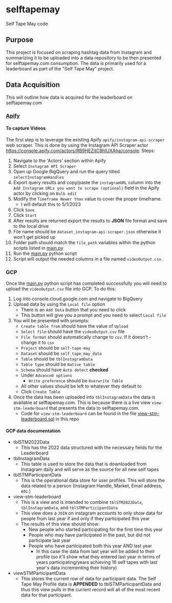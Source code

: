 # selftapemay
Self Tape May code

## Purpose
This project is focused on scraping hashtag data from Instagram and summarizing it to be uploaded into a data repository to be then presented for selftapemay.com consumption.  The data is primarily used for a leaderboard as part of the "Self Tape May" project.

## Data Acquisition
This will outline how data is acquired for the leaderboard on selftapemay.com

### [Apify](https://console.apify.com/)
#### To capture Videos
The first step is to leverage the existing Apify `apify/instagram-api-scraper` web scraper.  This is done by using the Instagram API Scraper actor https://console.apify.com/actors/RB9HEZitC8hIUXAha/console.
Steps:
1) Navigate to the 'Actors' section within Apify
2) Select `Instagram API Scraper`
3) Open up Google BigQuery and run the query titled `selectInstagramHandles`
4) Export query results and copy/paste the `instagramURL` column into the `Add Instagram URLs you want to scrape (optional)` field in the Apify actor by clicking on `Bulk edit`
4) Modify the `Timeframe Newer than` value to cover the proper timeframe.
    - I will default this to 5/1/2023
5) Click `Save`
6) Click `Start`
7) After results are returned export the results to **JSON** file format and save to the local drive
8) File name should be `dataset_instagram-api-scraper.json` otherwise it won't get picked up
9) Folder path should match the `file_path` variables within the python scripts listed in [main.py](https://github.com/JHGelpi/selftapemay/blob/main/main.py)
10) Run the [main.py](https://github.com/JHGelpi/selftapemay/blob/main/main.py) python script
11) Script will output the needed columns in a file named `videoOutput.csv`.

### GCP
Once the [main.py](https://github.com/JHGelpi/selftapemay/blob/main/main.py) python script has completed successfully you will need to upload the `videoOutput.csv` file into GCP.  To do this:
1) Log into console.cloud.google.com and navigate to BigQuery
2) Upload data by using the `Local file` option
    - There is an `Add Data` button that you need to click
    - This button will give you a prompt and you need to select `Local file`
4) You will be presented with prompts:
    - `Create table from` should have the value of `Upload`
    - `Select file` should have the `videoOutput.csv` file
    - `File format` should automatically change to `csv`.  If it doesn't - change it to `csv`
    - `Project` should be `self-tape-may`
    - `Dataset` should be `self_tape_may_data`
    - `Table` should be `tblInstagramData`
    - `Table type` should be `Native table`
    - `Schema` should have `Auto detect` **checked**
    - Under `Advanced options`
      - `Write preference` should be `Overwrite Table`
    - All other values should be left to whatever they default to
    - Click `Create Table`
5) Once the data has been uploaded into `tblInstagramData` the data is available at selftapemay.com.  This is because there is a live view `view-stm-leaderboard` that presents the data to selftapemay.com.
    - Code for `view-stm-leaderboard` can be found in the file [view-stm-leaderboard.sql](https://github.com/JHGelpi/selftapemay/blob/main/view-stm-leaderboard.sql) in this repo 
#### GCP data documentation
- tblSTM2022Data
    - This has the 2022 data structured with the necessary fields for the Leaderboard
- tblInstagramData
    - This table is used to store the data that is downloaded from Instagram daily and will serve as the source for all new self tapes
- tblSTMParticipantData
    - This is the operational data store for user profiles.  This will store the data related to a person (Instagram Handle, Market, Email address, etc.)
- view-stm-leaderboard
    - This is a view and is intended to combine `tblSTM2022Data`, `tblInstagramData`, and `tblSTMParticipantData`
    - This view does a `JOIN` on instagram accounts to only show data for people from last year if and only if they participated this year
    - The results of this view should show:
        - New people who started participating for the first time this year
        - People who may have participated in the past, but did not participate last year
        - People who have participated both this year AND last year
            - In this case the data from last year will be added to their profile (so it'll show what they entered last year in terms of years participating/years achieving 16 self tapes with last year's data incrementing their history)
- viewSTMParticipantData
    - This stores the current row of data for participant data.  The Self Tape May Profile data is **APPENDED** to tblSTMParticipantData and thus this view pulls in the current record will all of the most recent data for that participant.
